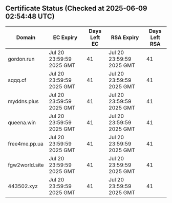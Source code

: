 ## Certificate Status (Checked at 2025-06-09 02:54:48 UTC)
| Domain | EC Expiry | Days Left EC | RSA Expiry | Days Left RSA |
|--------|-----------|-------------|------------|--------------|
| gordon.run | Jul 20 23:59:59 2025 GMT | 41 | Jul 20 23:59:59 2025 GMT | 41 |
| sqqq.cf | Jul 20 23:59:59 2025 GMT | 41 | Jul 20 23:59:59 2025 GMT | 41 |
| myddns.plus | Jul 20 23:59:59 2025 GMT | 41 | Jul 20 23:59:59 2025 GMT | 41 |
| queena.win | Jul 20 23:59:59 2025 GMT | 41 | Jul 20 23:59:59 2025 GMT | 41 |
| free4me.pp.ua | Jul 20 23:59:59 2025 GMT | 41 | Jul 20 23:59:59 2025 GMT | 41 |
| fgw2world.site | Jul 20 23:59:59 2025 GMT | 41 | Jul 20 23:59:59 2025 GMT | 41 |
| 443502.xyz | Jul 20 23:59:59 2025 GMT | 41 | Jul 20 23:59:59 2025 GMT | 41 |
